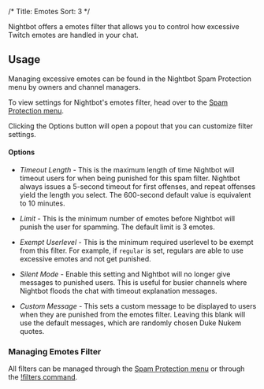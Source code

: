 /*
Title: Emotes
Sort: 3
*/

Nightbot offers a emotes filter that allows you to control how excessive Twitch emotes are handled in your chat.

## Usage

Managing excessive emotes can be found in the Nightbot Spam Protection menu by owners and channel managers.

To view settings for Nightbot's emotes filter, head over to the [Spam Protection menu](https://nightbot.tv/spam_protection). 

Clicking the Options button will open a popout that you can customize filter settings.

#### Options

- *Timeout Length* - This is the maximum length of time Nightbot will timeout users for when being punished for this spam filter. Nightbot always issues a 5-second timeout for first offenses, and repeat offenses yield the length you select. The 600-second default value is equivalent to 10 minutes.

- *Limit* - This is the minimum number of emotes before Nightbot will punish the user for spamming. The default limit is 3 emotes. 

- *Exempt Userlevel* - This is the minimum required userlevel to be exempt from this filter. For example, if `regular` is set, regulars are able to use excessive emotes and not get punished. 

- *Silent Mode* - Enable this setting and Nightbot will no longer give messages to punished users. This is useful for busier channels where Nightbot floods the chat with timeout explanation messages.

- *Custom Message* - This sets a custom message to be displayed to users when they are punished from the emotes filter. Leaving this blank will use the default messages, which are randomly chosen Duke Nukem quotes.

### Managing Emotes Filter

All filters can be managed through the [Spam Protection menu](https://nightbot.tv/spam_protection) or through the [!filters command](https://docs.nightbot.tv/commands/filters).

